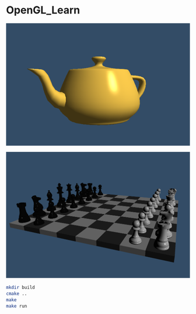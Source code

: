 # OpenGL_Learn
![teapot](https://github.com/JiangMinyang/OpenGL_Learn/blob/master/images/teapot.png)


![chess](https://github.com/JiangMinyang/OpenGL_Learn/blob/master/images/chess.png)
```bash
mkdir build
cmake ..
make
make run
```
